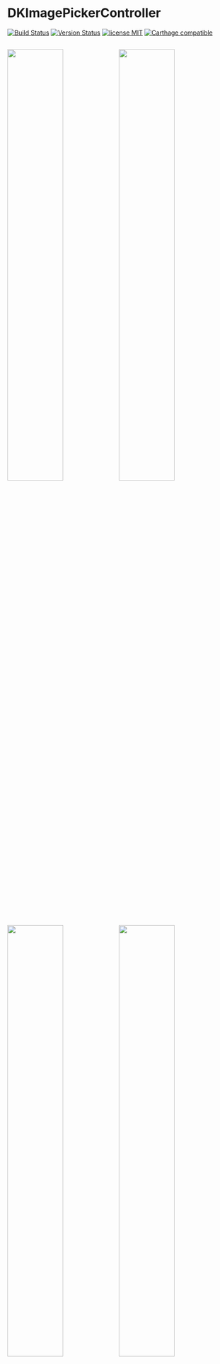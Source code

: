 DKImagePickerController
=======================

 [![Build Status](https://secure.travis-ci.org/zhangao0086/DKImagePickerController.svg)](http://travis-ci.org/zhangao0086/DKImagePickerController) [![Version Status](http://img.shields.io/cocoapods/v/DKImagePickerController.png)][docsLink] [![license MIT](https://img.shields.io/cocoapods/l/DKImagePickerController.svg?style=flat)][mitLink] [![Carthage compatible](https://img.shields.io/badge/Carthage-compatible-4BC51D.svg?style=flat)](https://github.com/Carthage/Carthage)

<img width="50%" height="50%" src="https://raw.githubusercontent.com/zhangao0086/DKImagePickerController/develop/Screenshot3.png" /><img width="50%" height="50%" src="https://raw.githubusercontent.com/zhangao0086/DKImagePickerController/develop/Screenshot4.png" />
---
<img width="50%" height="50%" src="https://raw.githubusercontent.com/zhangao0086/DKImagePickerController/develop/Screenshot11.png" /><img width="50%" height="50%" src="https://raw.githubusercontent.com/zhangao0086/DKImagePickerController/develop/Screenshot6.png" />
---

## Description
`DKImagePickerController` is a highly customizable, pure-Swift library.

### Features
* Supports both single and multiple selection.
* Supports filtering albums and sorting by type.
* Supports landscape, iPad, and orientation switching.
* Supports iCloud.
* Supports batch exports `PHAsset` to files.
* Inline mode.
* Customizable `UICollectionViewLayout`.
* Customizable `camera`, `photo gallery` and `photo editor`.

## Requirements
* iOS 8.0+
* ARC
* Swift 3.2 & 4.2

## Installation
### CocoaPods
#### iOS 8 and newer
DKImagePickerController is available on CocoaPods. Simply add the following line to your podfile:

```
# For latest release in cocoapods
pod 'DKImagePickerController'

# For Swift 4
pod 'DKImagePickerController', :git => 'https://github.com/zhangao0086/DKImagePickerController.git', :branch => 'Swift4'
```

#### Subspecs
There are 7 subspecs available now: 

| Subspec | Description |
|---|---|
| Core | Required. |
| ImageDataManager | Required. The subspec provides data to `DKImagePickerController`. |
|   Resource | Required. The subspec provides resource management and internationalization. |
| PhotoGallery | Optional. The subspec provides preview feature for PHAsset. |
| Camera | Optional. The subspec provides camera feature. |
| InlineCamera | Optional. The subspec should be pushed by `UINavigationController`, like `UIImagePickerController` with `UIImagePickerControllerSourceType.camera`. |
| PhotoEditor | Optional. The subspec provides basic image editing features. |

This means you can install only some of the `DKImagePickerController` modules. By default, you get all subspecs.  
If you need to use your own photo editor, simply specify subspecs other than `PhotoEditor`:

```ruby
pod 'DKImagePickerController', :subspecs => ['PhotoGallery', 'Camera', 'InlineCamera']
```

More information, see [Extensions](#extensions).

### Carthage

```
github "zhangao0086/DKImagePickerController"
```

If you use Carthage to build your dependencies, make sure you have added `CropViewController.framework`, `DKCamera.framework`, `DKImagePickerController.framework`, `DKPhotoGallery.framework` and `SDWebImage.framework` to the _"Linked Frameworks and Libraries"_ section of your target, and have included them in your Carthage framework copying build phase.

## Getting Started
#### Initialization and presentation
```swift

let pickerController = DKImagePickerController()

pickerController.didSelectAssets = { (assets: [DKAsset]) in
    print("didSelectAssets")
    print(assets)
}

self.presentViewController(pickerController, animated: true) {}

````

#### Configurations

```swift
 /// Use UIDelegate to Customize the picker UI.
 @objc public var UIDelegate: DKImagePickerControllerBaseUIDelegate!
 
 /// Forces deselect of previous selected image. allowSwipeToSelect will be ignored.
 @objc public var singleSelect = false
 
 /// Auto close picker on single select
 @objc public var autoCloseOnSingleSelect = true
 
 /// The maximum count of assets which the user will be able to select, a value of 0 means no limit.
 @objc public var maxSelectableCount = 0
 
 /// Photos will be tagged with the location where they are taken.
 /// If true, your Info.plist should include the "Privacy - Location XXX" tag.
 open var containsGPSInMetadata = false
 
 /// Set the defaultAssetGroup to specify which album is the default asset group.
 public var defaultAssetGroup: PHAssetCollectionSubtype?
 
 /// Allow swipe to select images.
 @objc public var allowSwipeToSelect: Bool = false
 
 /// A Bool value indicating whether the inline mode is enabled.
 @objc public var inline: Bool = false
 
 /// The type of picker interface to be displayed by the controller.
 @objc public var assetType: DKImagePickerControllerAssetType = .allAssets
 
 /// If sourceType is Camera will cause the assetType & maxSelectableCount & allowMultipleTypes & defaultSelectedAssets to be ignored.
 @objc public var sourceType: DKImagePickerControllerSourceType = .both
 
 /// A Bool value indicating whether allows to select photos and videos at the same time.
 @objc public var allowMultipleTypes = true
 
 /// A Bool value indicating whether to allow the picker auto-rotate the screen.
 @objc public var allowsLandscape = false
 
 /// Set the showsEmptyAlbums to specify whether or not the empty albums is shown in the picker.
 @objc public var showsEmptyAlbums = true
 
 /// A Bool value indicating whether to allow the picker shows the cancel button.
 @objc public var showsCancelButton = false
 
 /// The block is executed when the user presses the cancel button.
 @objc public var didCancel: (() -> Void)?
 
 /// The block is executed when the user presses the select button.
 @objc public var didSelectAssets: ((_ assets: [DKAsset]) -> Void)?
 
 /// The block is executed when the number of selected assets is changed.
 @objc public var selectedChanged: (() -> Void)?
 
 /// A Bool value indicating whether to allow the picker to auto-export the selected assets to the specified directory when done is called.
 /// picker will creating a default exporter if exportsWhenCompleted is true and the exporter is nil.
 @objc public var exportsWhenCompleted = false
 
 @objc public var exporter: DKImageAssetExporter?
 
 /// Indicates the status of the exporter.
 @objc public private(set) var exportStatus = DKImagePickerControllerExportStatus.none {
    willSet {
        if self.exportStatus != newValue {
            self.willChangeValue(forKey: #keyPath(DKImagePickerController.exportStatus))
        }
    }
    
    didSet {
        if self.exportStatus != oldValue {
            self.didChangeValue(forKey: #keyPath(DKImagePickerController.exportStatus))
            
            self.exportStatusChanged?(self.exportStatus)
        }
    }
 }
 
 /// The block is executed when the exportStatus is changed.
 @objc public var exportStatusChanged: ((DKImagePickerControllerExportStatus) -> Void)?
 
 /// The object that acts as the data source of the picker.
 @objc public private(set) lazy var groupDataManager: DKImageGroupDataManager

```

## Inline Mode

<img width="30%" height="30%" src="https://raw.githubusercontent.com/zhangao0086/DKImagePickerController/develop/Screenshot11.png" />

```swift
let groupDataManagerConfiguration = DKImageGroupDataManagerConfiguration()
groupDataManagerConfiguration.fetchLimit = 10
groupDataManagerConfiguration.assetGroupTypes = [.smartAlbumUserLibrary]

let groupDataManager = DKImageGroupDataManager(configuration: groupDataManagerConfiguration)

self.pickerController = DKImagePickerController(groupDataManager: groupDataManager)
pickerController.inline = true
pickerController.UIDelegate = CustomInlineLayoutUIDelegate(imagePickerController: pickerController)
pickerController.assetType = .allPhotos
pickerController.sourceType = .photo

let pickerView = self.pickerController.view!
pickerView.frame = CGRect(x: 0, y: 170, width: self.view.bounds.width, height: 200)
self.view.addSubview(pickerView)
```

## Customizable UI

<img width="30%" height="30%" src="https://raw.githubusercontent.com/zhangao0086/DKImagePickerController/develop/Screenshot6.png" />

For example, see [CustomUIDelegate](https://github.com/zhangao0086/DKImagePickerController/tree/develop/DKImagePickerControllerDemo/CustomUIDelegate).

## Customizable Layout

<img width="30%" height="30%" src="https://raw.githubusercontent.com/zhangao0086/DKImagePickerController/develop/Screenshot10.png" />

For example, see [CustomLayoutUIDelegate](https://github.com/zhangao0086/DKImagePickerController/tree/develop/DKImagePickerControllerDemo/CustomLayoutUIDelegate).

### Conforms UIAppearance protocol

<img width="30%" height="30%" src="https://raw.githubusercontent.com/zhangao0086/DKImagePickerController/develop/Screenshot9.png" />

You can easily customize the appearance of the navigation bar using the appearance proxy.
```swift
UINavigationBar.appearance().titleTextAttributes = [
    NSFontAttributeName : UIFont(name: "Optima-BoldItalic", size: 21)!,
    NSForegroundColorAttributeName : UIColor.redColor()
]
```

## Exporting to file

By default, the picker uses a singleton object of `DKImageAssetExporter` to export `DKAsset` to local files.

```swift
/*
 Configuration options for a DKImageAssetExporter.  When an exporter is created,
 a copy of the configuration object is made - you cannot modify the configuration
 of an exporter after it has been created.
 */
@objc
public class DKImageAssetExporterConfiguration: NSObject, NSCopying {
    
    @objc public var imageExportPreset = DKImageExportPresent.compatible
    
    /// videoExportPreset can be used to specify the transcoding quality for videos (via a AVAssetExportPreset* string).
    @objc public var videoExportPreset = AVAssetExportPresetHighestQuality
    
    #if swift(>=4.0)
    @objc public var avOutputFileType = AVFileType.mov
    #else
    @objc public var avOutputFileType = AVFileTypeQuickTimeMovie
    #endif
    
    @objc public var exportDirectory = URL(fileURLWithPath: NSTemporaryDirectory()).appendingPathComponent("DKImageAssetExporter")
}

/*
 A DKImageAssetExporter object exports DKAsset(PHAsset) from album (or iCloud) to the app's tmp directory (by default).
 It automatically deletes the exported directories when it receives a UIApplicationWillTerminate notification.
 */
@objc
open class DKImageAssetExporter: DKBaseManager {
    
    /// This method starts an asynchronous export operation of a batch of asset.
    @discardableResult
    @objc public func exportAssetsAsynchronously(assets: [DKAsset], completion: ((_ info: [AnyHashable : Any]) -> Void)?) -> DKImageAssetExportRequestID
}
```

This exporter can automatically convert HEIF to JPEG:

```swift
@objc
public enum DKImageExportPresent: Int {
    case
    compatible, // A preset for converting HEIF formatted images to JPEG.
    current     // A preset for passing image data as-is to the client.
}
```

You also can observe the export progress of each asset:

```swift
@objc
public protocol DKImageAssetExporterObserver {
    
    @objc optional func exporterWillBeginExporting(exporter: DKImageAssetExporter, asset: DKAsset)
    
    /// The progress can be obtained from the DKAsset.
    @objc optional func exporterDidUpdateProgress(exporter: DKImageAssetExporter, asset: DKAsset)
    
    /// When the asset's error is not nil, it indicates that an error occurred while exporting.
    @objc optional func exporterDidEndExporting(exporter: DKImageAssetExporter, asset: DKAsset)
}

extension DKAsset {
    
    /// The exported file will be placed in this location.
    /// All exported files can be automatically cleaned by the DKImageAssetDiskPurger when appropriate.
    @objc public var localTemporaryPath: URL?
    
    @objc public var fileName: String?
    
    /// Indicates the file's size in bytes.
    @objc public var fileSize: UInt
        
    /// If you export an asset whose data is not on the local device, and you have enabled downloading with the isNetworkAccessAllowed property, the progress indicates the progress of the download. A value of 0.0 indicates that the download has just started, and a value of 1.0 indicates the download is complete.
    @objc public var progress: Double
    
    /// Describes the error that occurred if the export has failed or been cancelled.
    @objc public var error: Error?
}
```

For example, see `Export automatically` and `Export manually`.

## Extensions
This picker uses `DKImageExtensionController` manages all extensions, you can register it with a `DKImageBaseExtension` and a specified `DKImageExtensionType` to customize `camera`, `photo gallery` and `photo editor`:

```swift
/// Registers an extension for the specified type.
public class func registerExtension(extensionClass: DKImageBaseExtension.Type, for type: DKImageExtensionType)

public class func unregisterExtension(for type: DKImageExtensionType)
```

The `perform` function will be called with a dictionary providing current context information when an extension is triggered:

```swift
/// Starts the extension.
func perform(with extraInfo: [AnyHashable: Any])

/// Completes the extension.
func finish()
```

The `extraInfo` will provide different information for different `DKImageExtensionType`:

##### Camera

```swift
let didFinishCapturingImage = extraInfo["didFinishCapturingImage"] as? ((UIImage, [AnyHashable : Any]?) -> Void)
let didCancel = extraInfo["didCancel"] as? (() -> Void)
```

For a custom camera example, see [CustomCameraExtension](DKImagePickerControllerDemo/DKImagePickerControllerDemo/CustomCamera).

##### InlineCamera
The `extraInfo` is the same as for `Camera`.

##### Photo Gallery

```swift
let groupId = extraInfo["groupId"] as? String
let presentationIndex = extraInfo["presentationIndex"] as? Int
let presentingFromImageView = extraInfo["presentingFromImageView"] as? UIImageView
```

##### Photo Editor

```swift
let image = extraInfo["image"] as? UIImage
let didFinishEditing = extraInfo["didFinishEditing"] as? ((UIImage, [AnyHashable : Any]?) -> Void)
let metadata = extraInfo["metadata"] as? [AnyHashable : Any]
```

## How to use in Objective-C

#### If you use [CocoaPods](http://cocoapods.org/)

* Add the following two lines into your `Podfile`:

    ```
    pod 'DKImagePickerController'
    use_frameworks!
    ```
* Import the library into your Objective-C file: 

    ```objective-c
    #import <DKImagePickerController/DKImagePickerController-Swift.h>
    ```

#### If you use it directly in your project

> See also:[Swift and Objective-C in the Same Project](https://developer.apple.com/library/ios/documentation/Swift/Conceptual/BuildingCocoaApps/MixandMatch.html)

* Drag and drop the [DKCamera][DKCamera], `DKImageManager` and `DKImagePickerController` to your project
* Import the library into your Objective-C file: 

    ```objective-c
    #import "YourProductModuleName-Swift.h"
    ```

---
then you can:

```objective-c
DKImagePickerController *pickerController = [DKImagePickerController new];

 [pickerController setDidSelectAssets:^(NSArray * __nonnull assets) {
     NSLog(@"didSelectAssets");
 }];
 
 [self presentViewController:pickerController animated:YES completion:nil];
```

## Localization
The default supported languages:

> en, es, da, de, fr, hu, ja, ko, nb-NO, pt_BR, ru, tr, ur, vi, ar, it, zh-Hans, zh-Hant

You can also add a hook to return your own localized string:

```swift
DKImagePickerControllerResource.customLocalizationBlock = { title in
    if title == "picker.select.title" {
        return "Test(%@)"
    } else {
        return nil
    }
}
```

or images:

```swift
DKImagePickerControllerResource.customImageBlock = { imageName in
    if imageName == "camera" {
        return DKImagePickerControllerResource.photoGalleryCheckedImage()
    } else {
        return nil
    }
}
```

## Contributing to this project
If you have feature requests or bug reports, feel free to help out by sending pull requests or by creating new issues.

## License
DKImagePickerController is released under the MIT license. See LICENSE for details.

[mitLink]:http://opensource.org/licenses/MIT
[docsLink]:http://cocoadocs.org/docsets/DKImagePickerController
[DKCamera]:https://github.com/zhangao0086/DKCamera
